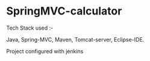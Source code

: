 # SpringMVC-calculator
Tech Stack used :-

Java,
Spring-MVC,
Maven,
Tomcat-server,
Eclipse-IDE.

Project configured with jenkins
